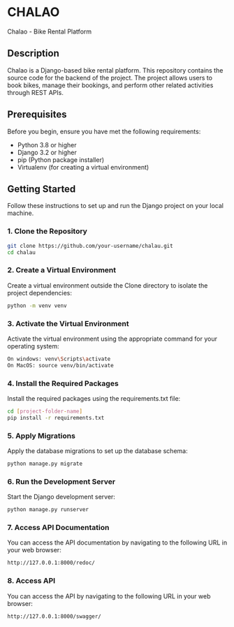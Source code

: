 # CHALAO

Chalao - Bike Rental Platform

## Description

Chalao is a Django-based bike rental platform. This repository contains the source code for the backend of the project. The project allows users to book bikes, manage their bookings, and perform other related activities through REST APIs.

## Prerequisites

Before you begin, ensure you have met the following requirements:

- Python 3.8 or higher
- Django 3.2 or higher
- pip (Python package installer)
- Virtualenv (for creating a virtual environment)

## Getting Started

Follow these instructions to set up and run the Django project on your local machine.

### 1. Clone the Repository

```bash
git clone https://github.com/your-username/chalau.git
cd chalau
```

### 2. Create a Virtual Environment

Create a virtual environment outside the Clone directory to isolate the project dependencies:

```bash
python -m venv venv
```

### 3. Activate the Virtual Environment

Activate the virtual environment using the appropriate command for your operating system:

```bash
On windows: venv\Scripts\activate
On MacOS: source venv/bin/activate
```

### 4. Install the Required Packages

Install the required packages using the requirements.txt file:

```bash
cd [project-folder-name]
pip install -r requirements.txt
```

### 5. Apply Migrations

Apply the database migrations to set up the database schema:

```bash
python manage.py migrate
```

### 6. Run the Development Server

Start the Django development server:

```bash
python manage.py runserver
```

### 7. Access API Documentation

You can access the API documentation by navigating to the following URL in your web browser:

```bash
http://127.0.0.1:8000/redoc/
```

### 8. Access API 

You can access the API by navigating to the following URL in your web browser:

```bash
http://127.0.0.1:8000/swagger/
```



